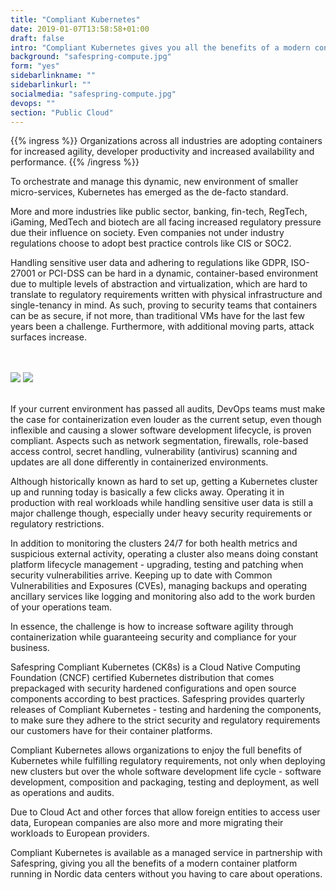 ```yaml
---
title: "Compliant Kubernetes"
date: 2019-01-07T13:58:58+01:00
draft: false
intro: "Compliant Kubernetes gives you all the benefits of a modern container platform running in Nordic data centers without you having to care about operations."
background: "safespring-compute.jpg"
form: "yes"
sidebarlinkname: ""
sidebarlinkurl: ""
socialmedia: "safespring-compute.jpg"
devops: ""
section: "Public Cloud"
---
```


{{% ingress %}}
Organizations across all industries are adopting containers for increased agility, developer productivity and increased availability and performance.
{{% /ingress %}}

To orchestrate and manage this dynamic, new environment of smaller micro-services, Kubernetes has emerged as the de-facto standard.

More and more industries like public sector, banking, fin-tech, RegTech, iGaming, MedTech and biotech are all facing increased regulatory pressure due their influence on society. Even companies not under industry regulations choose to adopt best practice controls like CIS or SOC2.

Handling sensitive user data and adhering to regulations like GDPR, ISO-27001 or PCI-DSS can be hard in a dynamic, container-based environment due to multiple levels of abstraction and virtualization, which are hard to translate to regulatory requirements written with physical infrastructure and single-tenancy in mind. As such, proving to security teams that containers can be as secure, if not more, than traditional VMs have for the last few years been a challenge. Furthermore, with additional moving parts, attack surfaces increase.

<br><br>
<img src="/img/safespring-compliant-kubernetes-2.svg" class="desktop">
<img src="/img/safespring-compliant-kubernetes-3.svg" class="mobile">
<br><br>

If your current environment has passed all audits, DevOps teams must make the case for containerization even louder as the current setup, even though inflexible and causing a slower software development lifecycle, is proven compliant. Aspects such as network segmentation, firewalls, role-based access control, secret handling, vulnerability (antivirus) scanning and updates are all done differently in containerized environments.

Although historically known as hard to set up, getting a Kubernetes cluster up and running today is basically a few clicks away. Operating it in production with real workloads while handling sensitive user data is still a major challenge though, especially under heavy security requirements or regulatory restrictions.

In addition to monitoring the clusters 24/7 for both health metrics and suspicious external activity, operating a cluster also means doing constant platform lifecycle management - upgrading, testing and patching when security vulnerabilities arrive. Keeping up to date with Common Vulnerabilities and Exposures (CVEs), managing backups and operating ancillary services like logging and monitoring also add to the work burden of your operations team.

In essence, the challenge is how to increase software agility through containerization while guaranteeing security and compliance for your business.

Safespring Compliant Kubernetes (CK8s) is a Cloud Native Computing Foundation (CNCF) certified Kubernetes distribution that comes prepackaged with security hardened configurations and open source components according to best practices. Safespring provides quarterly releases of Compliant Kubernetes - testing and hardening the components, to make sure they adhere to the strict security and regulatory requirements our customers have for their container platforms.

Compliant Kubernetes allows organizations to enjoy the full benefits of Kubernetes while fulfilling regulatory requirements, not only when deploying new clusters but over the whole software development life cycle - software development, composition and packaging, testing and deployment, as well as operations and audits.

Due to Cloud Act and other forces that allow foreign entities to access user data, European companies are also more and more migrating their workloads to European providers.

Compliant Kubernetes is available as a managed service in partnership with Safespring, giving you all the benefits of a modern container platform running in Nordic data centers without you having to care about operations.
